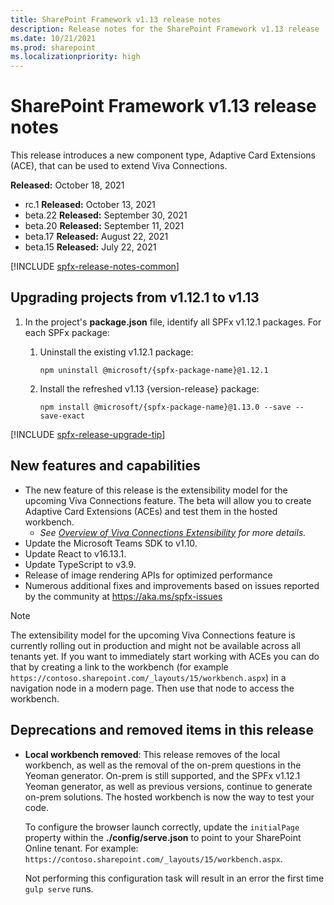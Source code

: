```yaml
---
title: SharePoint Framework v1.13 release notes
description: Release notes for the SharePoint Framework v1.13 release
ms.date: 10/21/2021
ms.prod: sharepoint
ms.localizationpriority: high
---
```

# SharePoint Framework v1.13 release notes

This release introduces a new component type, Adaptive Card Extensions (ACE), that can be used to extend Viva Connections.


**Released:** October 18, 2021

- rc.1 **Released:** October 13, 2021
- beta.22 **Released:** September 30, 2021
- beta.20 **Released:** September 11, 2021
- beta.17 **Released:** August 22, 2021
- beta.15 **Released:** July 22, 2021

[!INCLUDE [spfx-release-notes-common](../../includes/snippets/spfx-release-notes-common.md)]

## Upgrading projects from v1.12.1 to v1.13

1. In the project's **package.json** file, identify all SPFx v1.12.1 packages. For each SPFx package:
    1. Uninstall the existing v1.12.1 package:

        ```console
        npm uninstall @microsoft/{spfx-package-name}@1.12.1
        ```

    1. Install the refreshed v1.13 {version-release} package:

        ```console
        npm install @microsoft/{spfx-package-name}@1.13.0 --save --save-exact
        ```

[!INCLUDE [spfx-release-upgrade-tip](../../includes/snippets/spfx-release-upgrade-tip.md)]

## New features and capabilities

- The new feature of this release is the extensibility model for the upcoming Viva Connections feature. The beta will allow you to create Adaptive Card Extensions (ACEs) and test them in the hosted workbench.
  - *See [Overview of Viva Connections Extensibility](viva/overview-viva-connections.md) for more details.*
- Update the Microsoft Teams SDK to v1.10.
- Update React to v16.13.1.
- Update TypeScript to v3.9.
- Release of image rendering APIs for optimized performance
- Numerous additional fixes and improvements based on issues reported by the community at https://aka.ms/spfx-issues

> [!NOTE]
> The extensibility model for the upcoming Viva Connections feature is currently rolling out in production and might not be available across all tenants yet. If you want to immediately start working with ACEs you can do that by creating a link to the workbench (for example `https://contoso.sharepoint.com/_layouts/15/workbench.aspx`) in a navigation node in a modern page. Then use that node to access the workbench.

## Deprecations and removed items in this release

- **Local workbench removed**: This release removes of the local workbench, as well as the removal of the on-prem questions in the Yeoman generator. On-prem is still supported, and the SPFx v1.12.1 Yeoman generator, as well as previous versions, continue to generate on-prem solutions. The hosted workbench is now the way to test your code.

    To configure the browser launch correctly, update the `initialPage` property within the **./config/serve.json** to point to your SharePoint Online tenant. For example: `https://contoso.sharepoint.com/_layouts/15/workbench.aspx`.

    Not performing this configuration task will result in an error the first time `gulp serve` runs.
